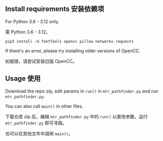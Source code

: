 ## Install requirements 安装依赖项
For Python 3.6 - 3.12 only.

需 Python 3.6 - 3.12。

```
pip3 install -U fontTools opencc pillow networkx requests
```

If there's an error, please try installing older versions of OpenCC.

如报错，请尝试安装旧版 OpenCC。

## Usage 使用
Download the repo zip, edit params in ```run()``` in ```mtr_pathfinder.py``` and run ```mtr_pathfinder.py```.

You can also call ```main()``` in other files.

下载仓库 zip 后，编辑 ```mtr_pathfinder.py``` 中的 ```run()``` 以更改参数，运行 ```mtr_pathfinder.py``` 即可寻路。

也可以在其他文件中调用 ```main()```。
